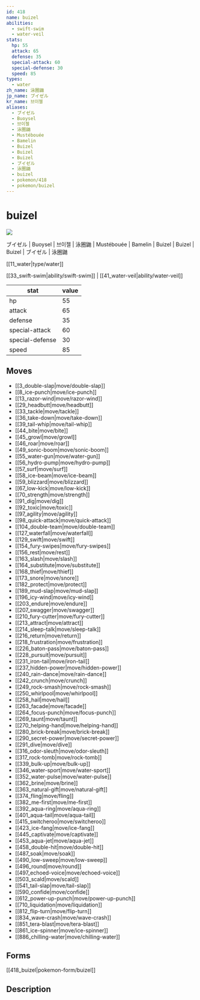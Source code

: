 ```yaml
---
id: 418
name: buizel
abilities:
  - swift-swim
  - water-veil
stats:
  hp: 55
  attack: 65
  defense: 35
  special-attack: 60
  special-defense: 30
  speed: 85
types:
  - water
zh_name: 泳圈鼬
jp_name: ブイゼル
kr_name: 브이젤
aliases:
  - ブイゼル
  - Buoysel
  - 브이젤
  - 泳圈鼬
  - Mustébouée
  - Bamelin
  - Buizel
  - Buizel
  - Buizel
  - ブイゼル
  - 泳圈鼬
  - buizel
  - pokemon/418
  - pokemon/buizel
---
```

# buizel

![](https://raw.githubusercontent.com/PokeAPI/sprites/master/sprites/pokemon/418.png)

ブイゼル | Buoysel | 브이젤 | 泳圈鼬 | Mustébouée | Bamelin | Buizel | Buizel | Buizel | ブイゼル | 泳圈鼬

[[11_water|type/water]]

[[33_swift-swim|ability/swift-swim]] | [[41_water-veil|ability/water-veil]]

|stat|value|
|---|---|
|hp|55|
|attack|65|
|defense|35|
|special-attack|60|
|special-defense|30|
|speed|85|


## Moves

- [[3_double-slap|move/double-slap]]
- [[8_ice-punch|move/ice-punch]]
- [[13_razor-wind|move/razor-wind]]
- [[29_headbutt|move/headbutt]]
- [[33_tackle|move/tackle]]
- [[36_take-down|move/take-down]]
- [[39_tail-whip|move/tail-whip]]
- [[44_bite|move/bite]]
- [[45_growl|move/growl]]
- [[46_roar|move/roar]]
- [[49_sonic-boom|move/sonic-boom]]
- [[55_water-gun|move/water-gun]]
- [[56_hydro-pump|move/hydro-pump]]
- [[57_surf|move/surf]]
- [[58_ice-beam|move/ice-beam]]
- [[59_blizzard|move/blizzard]]
- [[67_low-kick|move/low-kick]]
- [[70_strength|move/strength]]
- [[91_dig|move/dig]]
- [[92_toxic|move/toxic]]
- [[97_agility|move/agility]]
- [[98_quick-attack|move/quick-attack]]
- [[104_double-team|move/double-team]]
- [[127_waterfall|move/waterfall]]
- [[129_swift|move/swift]]
- [[154_fury-swipes|move/fury-swipes]]
- [[156_rest|move/rest]]
- [[163_slash|move/slash]]
- [[164_substitute|move/substitute]]
- [[168_thief|move/thief]]
- [[173_snore|move/snore]]
- [[182_protect|move/protect]]
- [[189_mud-slap|move/mud-slap]]
- [[196_icy-wind|move/icy-wind]]
- [[203_endure|move/endure]]
- [[207_swagger|move/swagger]]
- [[210_fury-cutter|move/fury-cutter]]
- [[213_attract|move/attract]]
- [[214_sleep-talk|move/sleep-talk]]
- [[216_return|move/return]]
- [[218_frustration|move/frustration]]
- [[226_baton-pass|move/baton-pass]]
- [[228_pursuit|move/pursuit]]
- [[231_iron-tail|move/iron-tail]]
- [[237_hidden-power|move/hidden-power]]
- [[240_rain-dance|move/rain-dance]]
- [[242_crunch|move/crunch]]
- [[249_rock-smash|move/rock-smash]]
- [[250_whirlpool|move/whirlpool]]
- [[258_hail|move/hail]]
- [[263_facade|move/facade]]
- [[264_focus-punch|move/focus-punch]]
- [[269_taunt|move/taunt]]
- [[270_helping-hand|move/helping-hand]]
- [[280_brick-break|move/brick-break]]
- [[290_secret-power|move/secret-power]]
- [[291_dive|move/dive]]
- [[316_odor-sleuth|move/odor-sleuth]]
- [[317_rock-tomb|move/rock-tomb]]
- [[339_bulk-up|move/bulk-up]]
- [[346_water-sport|move/water-sport]]
- [[352_water-pulse|move/water-pulse]]
- [[362_brine|move/brine]]
- [[363_natural-gift|move/natural-gift]]
- [[374_fling|move/fling]]
- [[382_me-first|move/me-first]]
- [[392_aqua-ring|move/aqua-ring]]
- [[401_aqua-tail|move/aqua-tail]]
- [[415_switcheroo|move/switcheroo]]
- [[423_ice-fang|move/ice-fang]]
- [[445_captivate|move/captivate]]
- [[453_aqua-jet|move/aqua-jet]]
- [[458_double-hit|move/double-hit]]
- [[487_soak|move/soak]]
- [[490_low-sweep|move/low-sweep]]
- [[496_round|move/round]]
- [[497_echoed-voice|move/echoed-voice]]
- [[503_scald|move/scald]]
- [[541_tail-slap|move/tail-slap]]
- [[590_confide|move/confide]]
- [[612_power-up-punch|move/power-up-punch]]
- [[710_liquidation|move/liquidation]]
- [[812_flip-turn|move/flip-turn]]
- [[834_wave-crash|move/wave-crash]]
- [[851_tera-blast|move/tera-blast]]
- [[861_ice-spinner|move/ice-spinner]]
- [[886_chilling-water|move/chilling-water]]

## Forms



[[418_buizel|pokemon-form/buizel]]

## Description



